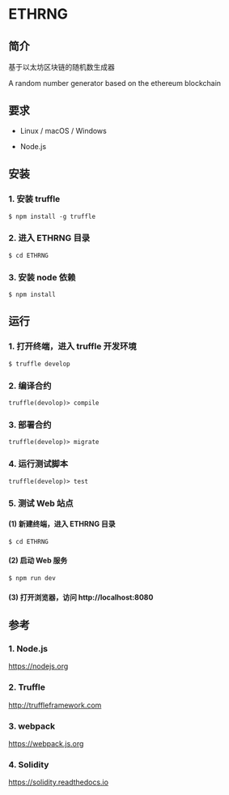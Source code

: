 # ETHRNG

## 简介

基于以太坊区块链的随机数生成器

A random number generator based on the ethereum blockchain

## 要求

- Linux / macOS / Windows

- Node.js

## 安装

### 1. 安装 truffle

	$ npm install -g truffle

### 2. 进入 ETHRNG 目录

	$ cd ETHRNG

### 3. 安装 node 依赖

	$ npm install

## 运行

### 1. 打开终端，进入 truffle 开发环境

	$ truffle develop

### 2. 编译合约

	truffle(devolop)> compile

### 3. 部署合约

	truffle(develop)> migrate

### 4. 运行测试脚本

	truffle(develop)> test

### 5. 测试 Web 站点

#### (1) 新建终端，进入 ETHRNG 目录

	$ cd ETHRNG

#### (2) 启动 Web 服务

	$ npm run dev

#### (3) 打开浏览器，访问 http://localhost:8080

## 参考

### 1. Node.js

https://nodejs.org

### 2. Truffle

http://truffleframework.com

### 3. webpack

https://webpack.js.org

### 4. Solidity

https://solidity.readthedocs.io
